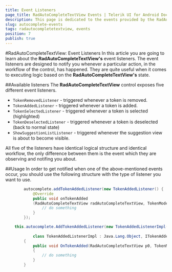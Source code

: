 ```yaml
---
title: Event Listeners
page_title: RadAutoCompleteTextView Events | Telerik UI for Android Documentation
description: This page is dedicated to the events provided by the RadAutoCompleteTextView.
slug: autocomplete-events
tags: radautocompletetextview, events
position: 7
publish: true
---
```


#RadAutoCompleteTextView: Event Listeners
In this article you are going to learn about the **RadAutoCompleteTextView's** event listeners.
The event listeners are designed to notify you whenever a particular action, in the workflow of the control, has happened. They are quite useful when it comes to executing logic based on the **RadAutoCompleteTextView's** state. 

##Available listeners
The **RadAutoCompleteTextView** control exposes five different event listeners.

* `TokenRemovedListener` - triggered whenever a token is removed.
* `TokenAddedListener` - triggered whenever a token is added.
* `TokenSelectedListener` - triggered whenever a token is selected (highlighted)
* `TokenDeselectedListener` - triggered whenever a token is deselected (back to normal state)
* `ShowSuggestionListListener` - triggered whenever the suggestion view is about to become visible.

All five of the listeners have identical logical structure and identical workflow, the only difference between them is the event which they are observing and notifing you about. 


##Usage
In order to get notified when one of the above-mentioned events occur, you should use the following structure with the type of listener you want to use.

```Java
        autocomplete.addTokenAddedListener(new TokenAddedListener() {
            @Override
            public void onTokenAdded
            (RadAutoCompleteTextView radAutoCompleteTextView, TokenModel tokenModel) {
                // do something
            }
        });
```
```C#
	this.autocomplete.AddTokenAddedListener(new TokenAddedListenerImpl());
	
			class TokenAddedListenerImpl : Java.Lang.Object, ITokenAddedListener
		{
			public void OnTokenAdded(RadAutoCompleteTextView p0, TokenModel p1)
			{
				// do something
			}
		}
```




